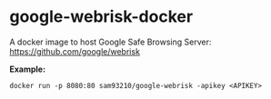 # google-webrisk-docker
A docker image to host Google Safe Browsing Server: https://github.com/google/webrisk

**Example:**
```
docker run -p 8080:80 sam93210/google-webrisk -apikey <APIKEY>
```
